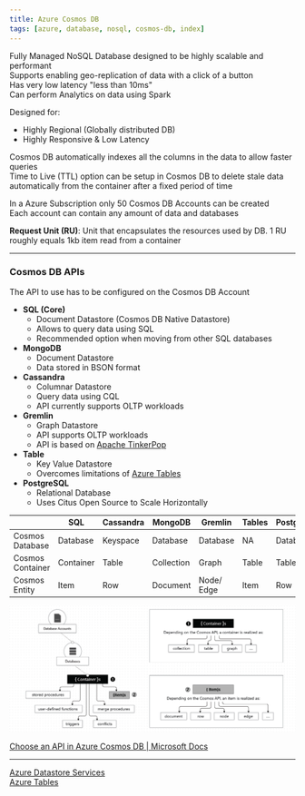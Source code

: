 ```yaml
---
title: Azure Cosmos DB
tags: [azure, database, nosql, cosmos-db, index]
---
```


Fully Managed NoSQL Database designed to be highly scalable and performant  
Supports enabling geo-replication of data with a click of a button  
Has very low latency "less than 10ms"   
Can perform Analytics on data using Spark  

Designed for:
* Highly Regional (Globally distributed DB)
* Highly Responsive & Low Latency

Cosmos DB automatically indexes all the columns in the data to allow faster queries  
Time to Live (TTL) option can be setup in Cosmos DB to delete stale data automatically from the container after a fixed period of time

In a Azure Subscription only 50 Cosmos DB Accounts can be created  
Each account can contain any amount of data and databases

**Request Unit (RU)**: Unit that encapsulates the resources used by DB. 1 RU roughly equals 1kb item read from a container

---

### Cosmos DB APIs

The API to use has to be configured on the Cosmos DB Account

* **SQL (Core)**
	* Document Datastore (Cosmos DB Native Datastore)
	* Allows to query data using SQL
	* Recommended option when moving from other SQL databases
* **MongoDB**
	* Document Datastore
	* Data stored in BSON format
* **Cassandra**
	* Columnar Datastore
	* Query data using CQL
	* API currently supports OLTP workloads
* **Gremlin**
	* Graph Datastore
	* API supports OLTP workloads
	* API is based on [Apache TinkerPop](Apache%20TinkerPop.md)
* **Table**
	* Key Value Datastore
	* Overcomes limitations of [Azure Tables](../Azure%20Tables/Azure%20Tables.md)
* **PostgreSQL**
	* Relational Database
	* Uses Citus Open Source to Scale Horizontally

|                  | SQL       | Cassandra | MongoDB    | Gremlin    | Tables | PostgreSQL |
| ---------------- | --------- | --------- | ---------- | ---------- | ------ | ---------- |
| Cosmos Database  | Database  | Keyspace  | Database   | Database   | NA     | Database   |
| Cosmos Container | Container | Table     | Collection | Graph      | Table  | Table      |
| Cosmos Entity    | Item      | Row       | Document   | Node/ Edge | Item   | Row        |

![Cosmos DB Structure|600](../../images/cosmos-db-structure.png)

[Choose an API in Azure Cosmos DB | Microsoft Docs](https://docs.microsoft.com/en-us/azure/cosmos-db/choose-api)

---

[Azure Datastore Services](../Azure%20Datastore%20Services.md)  
[Azure Tables](../Azure%20Tables/Azure%20Tables.md)